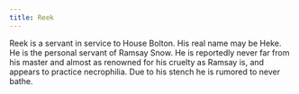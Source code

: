 ```yaml
---
title: Reek
---
```


Reek is a servant in service to House Bolton. His real name may be Heke. He is the personal servant of Ramsay Snow. He is reportedly never far from his master and almost as renowned for his cruelty as Ramsay is, and appears to practice necrophilia. Due to his stench he is rumored to never bathe. 


